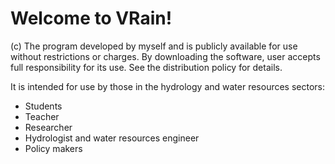 # Welcome to VRain!  
(c) The program developed by myself and is publicly available for use without restrictions or charges. 
By downloading the software, user accepts full responsibility for its use. See the distribution policy for details.

It is intended for use by those in the hydrology and water resources sectors:
- Students
- Teacher
- Researcher
- Hydrologist and water resources engineer
- Policy makers
